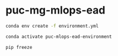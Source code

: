 # puc-mg-mlops-ead

```bash
conda env create -f environment.yml
```

```bash
conda activate puc-mlops-ead-environment
```

```bash
pip freeze
```

